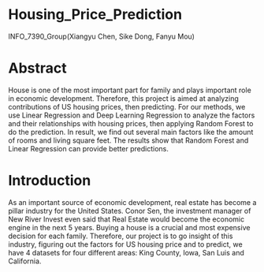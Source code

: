 # Housing_Price_Prediction
INFO_7390_Group(Xiangyu Chen, Sike Dong, Fanyu Mou)

# Abstract
House is one of the most important part for family and plays important role in economic development. Therefore, this project is aimed at analyzing contributions of US housing prices, then predicting. For our methods, we use Linear Regression and Deep Learning Regression to analyze the factors and their relationships with housing prices, then applying Random Forest to do the prediction. In result, we find out several main factors like the amount of rooms and living square feet. The results show that Random Forest and Linear Regression can provide better predictions.

# Introduction 
As an important source of economic development, real estate has become a pillar industry for the United States. Conor Sen, the investment manager of New River Invest even said that Real Estate would become the economic engine in the next 5 years. Buying a house is a crucial and most expensive decision for each family. Therefore, our project is to go insight of this industry, figuring out the factors for US housing price and to predict, we have 4 datasets for four different areas: King County, Iowa, San Luis and California.
